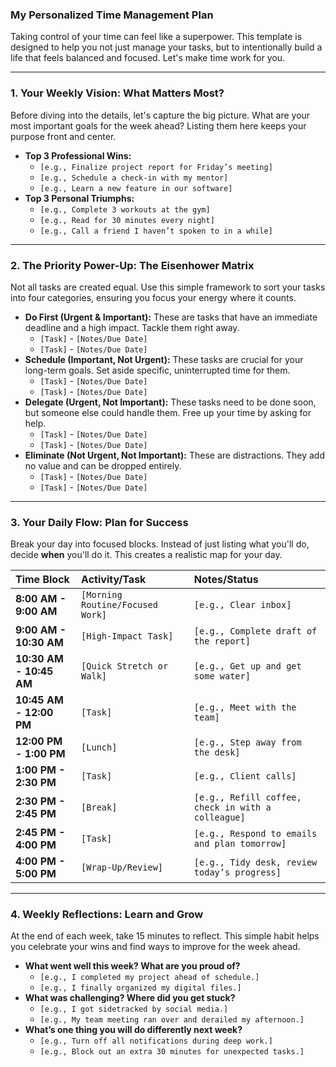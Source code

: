 ### **My Personalized Time Management Plan**

Taking control of your time can feel like a superpower. This template is designed to help you not just manage your tasks, but to intentionally build a life that feels balanced and focused. Let's make time work for you.

---

### **1. Your Weekly Vision: What Matters Most?**

Before diving into the details, let's capture the big picture. What are your most important goals for the week ahead? Listing them here keeps your purpose front and center.

* **Top 3 Professional Wins:**
    * `[e.g., Finalize project report for Friday’s meeting]`
    * `[e.g., Schedule a check-in with my mentor]`
    * `[e.g., Learn a new feature in our software]`
* **Top 3 Personal Triumphs:**
    * `[e.g., Complete 3 workouts at the gym]`
    * `[e.g., Read for 30 minutes every night]`
    * `[e.g., Call a friend I haven’t spoken to in a while]`

---

### **2. The Priority Power-Up: The Eisenhower Matrix**

Not all tasks are created equal. Use this simple framework to sort your tasks into four categories, ensuring you focus your energy where it counts.

* **Do First (Urgent & Important):** These are tasks that have an immediate deadline and a high impact. Tackle them right away.
    * `[Task]` - `[Notes/Due Date]`
    * `[Task]` - `[Notes/Due Date]`
* **Schedule (Important, Not Urgent):** These tasks are crucial for your long-term goals. Set aside specific, uninterrupted time for them.
    * `[Task]` - `[Notes/Due Date]`
    * `[Task]` - `[Notes/Due Date]`
* **Delegate (Urgent, Not Important):** These tasks need to be done soon, but someone else could handle them. Free up your time by asking for help.
    * `[Task]` - `[Notes/Due Date]`
    * `[Task]` - `[Notes/Due Date]`
* **Eliminate (Not Urgent, Not Important):** These are distractions. They add no value and can be dropped entirely.
    * `[Task]` - `[Notes/Due Date]`
    * `[Task]` - `[Notes/Due Date]`

---

### **3. Your Daily Flow: Plan for Success**

Break your day into focused blocks. Instead of just listing what you'll do, decide **when** you'll do it. This creates a realistic map for your day.

| **Time Block** | **Activity/Task** | **Notes/Status** |
| :--- | :--- | :--- |
| **8:00 AM - 9:00 AM** | `[Morning Routine/Focused Work]` | `[e.g., Clear inbox]` |
| **9:00 AM - 10:30 AM** | `[High-Impact Task]` | `[e.g., Complete draft of the report]` |
| **10:30 AM - 10:45 AM** | `[Quick Stretch or Walk]` | `[e.g., Get up and get some water]` |
| **10:45 AM - 12:00 PM** | `[Task]` | `[e.g., Meet with the team]` |
| **12:00 PM - 1:00 PM** | `[Lunch]` | `[e.g., Step away from the desk]` |
| **1:00 PM - 2:30 PM** | `[Task]` | `[e.g., Client calls]` |
| **2:30 PM - 2:45 PM** | `[Break]` | `[e.g., Refill coffee, check in with a colleague]` |
| **2:45 PM - 4:00 PM** | `[Task]` | `[e.g., Respond to emails and plan tomorrow]` |
| **4:00 PM - 5:00 PM** | `[Wrap-Up/Review]` | `[e.g., Tidy desk, review today’s progress]` |

---

### **4. Weekly Reflections: Learn and Grow**

At the end of each week, take 15 minutes to reflect. This simple habit helps you celebrate your wins and find ways to improve for the week ahead.

* **What went well this week? What are you proud of?**
    * `[e.g., I completed my project ahead of schedule.]`
    * `[e.g., I finally organized my digital files.]`
* **What was challenging? Where did you get stuck?**
    * `[e.g., I got sidetracked by social media.]`
    * `[e.g., My team meeting ran over and derailed my afternoon.]`
* **What’s one thing you will do differently next week?**
    * `[e.g., Turn off all notifications during deep work.]`
    * `[e.g., Block out an extra 30 minutes for unexpected tasks.]`

